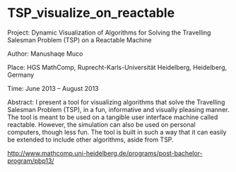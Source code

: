 # TSP_visualize_on_reactable
Project: Dynamic Visualization of Algorithms for Solving the Travelling Salesman Problem (TSP) on a Reactable Machine

Author: Manushaqe Muco

Place: HGS MathComp, Ruprecht-Karls-Universität Heidelberg, Heidelberg, Germany
        
Time: June 2013 – August 2013

Abstract:
I present a tool for visualizing algorithms that solve the Travelling Salesman Problem (TSP), in a fun, informative and visually pleasing manner. The tool is meant to be used on a tangible user interface machine called reactable. However, the simulation can also be used on personal computers, though less fun. The tool is built in such a way that it can easily be extended to include other algorithms, aside from TSP.

http://www.mathcomp.uni-heidelberg.de/programs/post-bachelor-program/pbp13/
